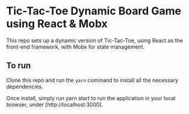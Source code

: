 # Tic-Tac-Toe Dynamic Board Game using React & Mobx
This repo sets up a dynamic version of Tic-Tac-Toe, using React as the front-end framework, with Mobx for state management.

## To run

Clone this repo and run the `yarn` command to install all the necessary dependencies.

Once install, simply run yarn start to run the application in your local browser, under [http://localhost:3000].


